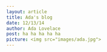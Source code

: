 ```yaml
---
layout: article
title: Ada's blog
date: 12/13/14
author: Ada Lovelace
post: ha ha ha ha ha
picture: <img src="images/ada.jpg">
---
```

